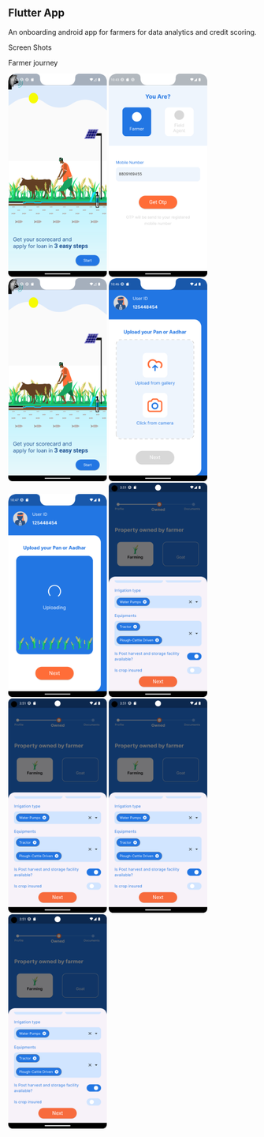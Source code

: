 ## Flutter App ##

An onboarding android app for farmers for data analytics and credit scoring.

Screen Shots

Farmer journey
<div>
<img src="./screenshots/Screenshot_20230815_104225.png" alt="Flash Screen" width="200"/>
<img src="./screenshots/Screenshot_20230815_104344.png" alt="Login Screen" width="200"/>
<img src="./screenshots/Screenshot_20230815_104225.png" alt="Flash Screen" width="200"/>
<img src="./screenshots/Screenshot_20230815_104648.png" alt="Upload document" width="200"/>
<img src="./screenshots/Screenshot_20230815_104722.png" alt="Verify and upload" width="200"/>
<img src="./screenshots/Screenshot_20240107_155149.png" alt="Verify and upload" width="200"/>
<img src="./screenshots/Screenshot_20240107_155149.png" alt="Verify and upload" width="200"/>
<img src="./screenshots/Screenshot_20240107_155149.png" alt="Verify and upload" width="200"/>
<img src="./screenshots/Screenshot_20240107_155149.png" alt="Verify and upload" width="200"/>
</div>
